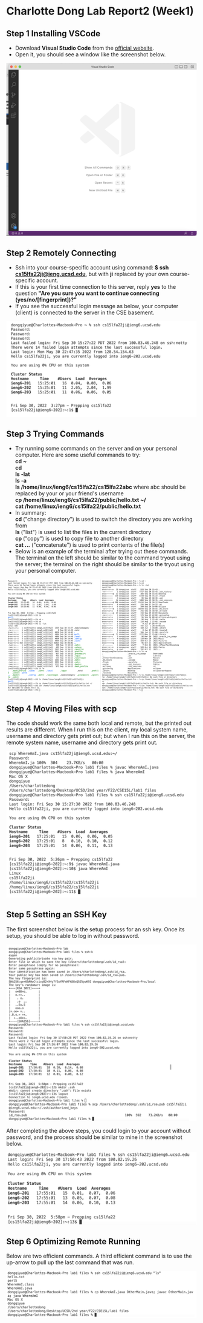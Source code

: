 # Charlotte Dong Lab Report2 (Week1)  
  
## Step 1 Installing VSCode  
* Download **Visual Studio Code** from the [official website](https://code.visualstudio.com/download). 
* Open it, you should see a window like the screenshot below.  
  
![Image](lab1-screenshots/lab1-openvscode.png)  
  
    
## Step 2 Remotely Connecting   
* Ssh into your course-specific account using command: **$ ssh cs15lfa22ji@ieng.ucsd.edu**, but with **ji** replaced by your own course-specific account.   
* If this is your first time connection to this server, reply **yes** to the question **"Are you sure you want to continue connecting (yes/no/[fingerprint])?"**  
* If you see the successful login message as below, your computer (client) is connected to the server in the CSE basement.  
  
![Image](lab1-screenshots/lab1-step2.png)  
  

    
## Step 3 Trying Commands  
* Try running some commands on the server and on your personal computer. Here are some useful commands to try:  
**cd ~**  
**cd**  
**ls -lat**  
**ls -a**   
**ls /home/linux/ieng6/cs15lfa22/cs15lfa22abc** where abc should be replaced by your or your friend's username  
**cp /home/linux/ieng6/cs15lfa22/public/hello.txt ~/**  
**cat /home/linux/ieng6/cs15lfa22/public/hello.txt**  
* In summary:  
**cd <path>** ("change directory") is used to switch the directory you are working from  
**ls <path>** ("list") is used to list the files in the current directory  
**cp <file> <path>** ("copy") is used to copy file to another directory  
**cat <file1> <file2> ...** ("concatenate") is used to print contents of the file(s)  
* Below is an example of the terminal after trying out these commands. The terminal on the left should be similar to the command tryout using the server; the terminal on the right should be similar to the tryout using your personal computer.  

   
![Image](lab1-screenshots/lab1-step3.png)  
  


## Step 4 Moving Files with scp  
The code should work the same both local and remote, but the printed out results are different. When I run this on the client, my local system name, username and directory gets print out; but when I run this on the server, the remote system name, username and directory gets print out.  
  
![Image](lab1-screenshots/lab1-step4.png) 
  


## Step 5 Setting an SSH Key  
The first screenshot below is the setup process for an ssh key. Once its setup, you should be able to log in without password.  
  
![Image](lab1-screenshots/lab1-step5-1.png)  
  
After completing the above steps, you could login to your account without password, and the process should be similar to mine in the screenshot below.  
  
![Image](lab1-screenshots/lab1-step5-2.png)
  


## Step 6 Optimizing Remote Running  
Below are two efficient commands. A third efficient command is to use the up-arrow to pull up the last command that was run.  
  
![Image](lab1-screenshots/lab1-step6.png)  
  